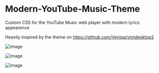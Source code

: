 # Modern-YouTube-Music-Theme
Custom CSS for the YouTube Music web player with modern lyrics appearence

Heavily inspired by the theme on https://github.com/Venipa/ytmdesktop2

![image](https://github.com/Squhzx/Modern-YouTube-Music-Theme/assets/96922483/85479b82-b723-4e66-a629-3eb9cb5f0f27)

![image](https://github.com/Squhzx/Modern-YouTube-Music-Theme/assets/96922483/e0eea5b1-67bc-48a5-b27c-9faf4bb5425e)

![image](https://github.com/Squhzx/Modern-YouTube-Music-Theme/assets/96922483/5323bfba-763c-47e8-9694-9344ce62eb03)
